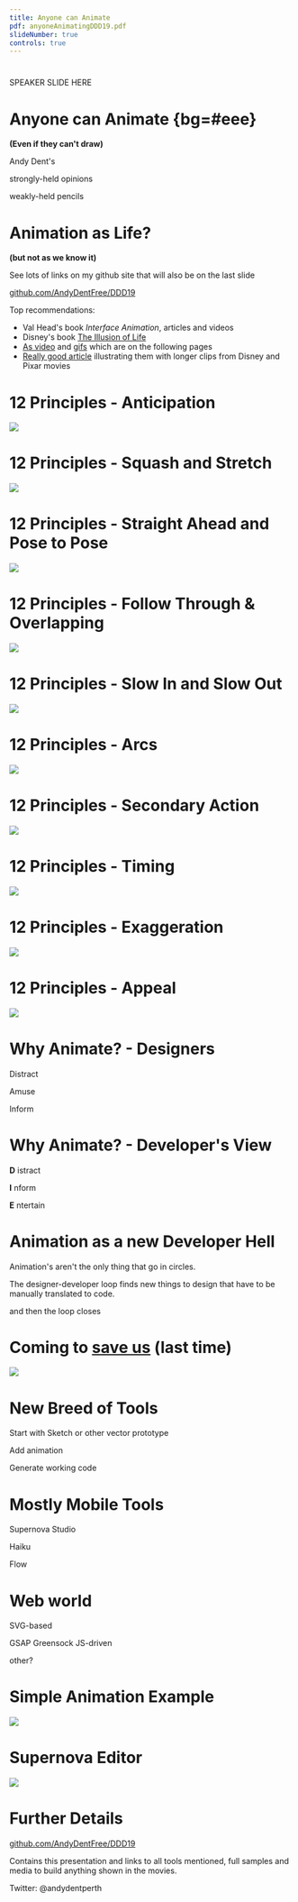 ```yaml
---
title: Anyone can Animate
pdf: anyoneAnimatingDDD19.pdf
slideNumber: true
controls: true
---
```


#
SPEAKER SLIDE HERE


# Anyone can Animate {bg=#eee}

**(Even if they can't draw)**

Andy Dent's

strongly-held opinions

weakly-held pencils

# Animation as Life?

**(but not as we know it)**

See lots of links on my github site that will also be on the last slide

[github.com/AndyDentFree/DDD19][gh]

Top recommendations:

- Val Head's book _Interface Animation_, articles and videos
- Disney's book [The Illusion of Life][ill]
- [As video][12p] and [gifs][12g] which are on the following pages
- [Really good article][Dis12] illustrating them with longer clips from Disney and Pixar movies

# 12 Principles - Anticipation

![](./assets/12p_anticipation.gif)


# 12 Principles - Squash and Stretch

![](./assets/12p_squashandstretch.gif)


# 12 Principles - Straight Ahead and Pose to Pose

![](./assets/12p_straightposetopose.gif)


# 12 Principles - Follow Through & Overlapping

![](./assets/12p_followthrough.gif)


# 12 Principles - Slow In and Slow Out

![](./assets/12p_slowinout.gif)


# 12 Principles - Arcs

![](./assets/12p_arcs.gif)


# 12 Principles - Secondary Action

![](./assets/12p_secondaryaction.gif)


# 12 Principles - Timing

![](./assets/12p_timing.gif)


# 12 Principles - Exaggeration

![](./assets/12p_exaggeration.gif)


# 12 Principles - Appeal    

![](./assets/12p_appeal.gif)


# Why Animate? - Designers

Distract

Amuse

Inform

# Why Animate? - Developer's View

**D** istract

**I** nform

**E** ntertain

# Animation as a new Developer Hell

Animation's aren't the only thing that go in circles.

The designer-developer loop finds new things to design that have to be manually translated to code.

and then the loop closes

# Coming to [save us][flash] (last time)
![](./assets/flashSaviour.png) 

# New Breed of Tools

Start with Sketch or other vector prototype

Add animation

Generate working code

# Mostly Mobile Tools

Supernova Studio

Haiku

Flow 

# Web world

SVG-based

GSAP Greensock JS-driven

other?

# Simple Animation Example

![](./assets/iOSTGdemoAnim.gif)

# Supernova Editor

![](./assets/SupernovaAnimationEditor.png)

# Further Details

[github.com/AndyDentFree/DDD19][gh]

Contains this presentation and links to all tools mentioned, full samples and media to build anything shown in the movies.

Twitter: @andydentperth

[gh]: https://github.com/AndyDentFree/DDD19
[12p]: https://vimeo.com/93206523
[ill]: https://www.amazon.com/Illusion-Life-Disney-Animation/dp/0786860707/ref=sr_1_1?ie=UTF8&qid=1452379828&sr=8-1
[12g]: https://the12principles.tumblr.com/
[flash]: https://www.youtube.com/watch?v=LfmrHTdXgK4
[Dis12]: https://ohmy.disney.com/movies/2016/07/20/twelve-principles-animation-disney/